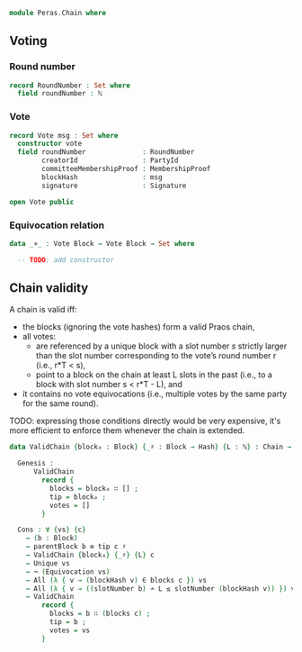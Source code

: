```agda
module Peras.Chain where
```

<!--
```agda
open import Agda.Builtin.Word
open import Data.Bool using (_∧_)
open import Data.Nat using (ℕ)
open import Level
open import Data.Tree.AVL.Sets renaming (⟨Set⟩ to set) hiding (foldr)
open import Relation.Binary using (StrictTotalOrder)

open import Peras.Crypto
open import Peras.Block hiding (ByteString; emptyBS)

open import Haskell.Prelude
```
-->

## Voting

### Round number

```agda
record RoundNumber : Set where
  field roundNumber : ℕ
```

### Vote

```agda
record Vote msg : Set where
  constructor vote
  field roundNumber              : RoundNumber
        creatorId                : PartyId
        committeeMembershipProof : MembershipProof
        blockHash                : msg
        signature                : Signature

open Vote public
```

<!--
```agda
{-# COMPILE AGDA2HS Vote #-}
```
-->

<!--
```agda
{-
toSignable : ∀{msg} → Vote msg -> ByteString
toSignable _ = emptyBS -- const ""
-}

{-
postulate
  makeVote : ∀{msg} → RoundNumber -> PartyId -> msg -> Vote msg
-}
```
-->

### Equivocation relation

```agda
data _∻_ : Vote Block → Vote Block → Set where

  -- TODO: add constructor
```
<!--
```agda
-- | A vote is valid if the committee-membership proof and the signature are valid.
{-
isValid : ∀{msg} → Vote msg -> Bool
isValid v@(vote _ (MkPartyId vkey) committeeMembershipProof _ signature) =
  isCommitteeMember vkey committeeMembershipProof
    ∧ verify vkey signature (toSignable v)
-}
```

### Chain

 * The tip of this chain, must be a member of `blocks`
 * The set of "pending" votes, eg. which have not been included in a `Block`.

```agda
record Chain : Set where
  constructor MkChain
  field blocks : List Block
        tip : Block
        votes : List (Vote Block)

open Chain public
```

<!--
```agda
{-# COMPILE AGDA2HS Chain deriving (Eq) #-}
```
-->

## Chain validity

<!--
```agda
open import Data.List.Relation.Unary.Unique.Propositional {A = Vote Block}
open import Data.List.Relation.Unary.AllPairs.Core _∻_ renaming (AllPairs to Equivocation)
open import Relation.Nullary.Negation using (¬_)

open Block

open import Data.Nat using (_≤_; _∸_)
open import Data.List.Membership.Propositional using (_∈_)
```
-->

A chain is valid iff:
  * the blocks (ignoring the vote hashes) form a valid Praos chain,
  * all votes:
    * are referenced by a unique block with a slot number $s$
      strictly larger than the slot number corresponding to the
      vote’s round number r (i.e., r*T < s),
    * point to a block on the chain at least L slots in the past
      (i.e., to a block with slot number s < r*T - L), and
  * it contains no vote equivocations (i.e., multiple votes by the
    same party for the same round).

TODO: expressing those conditions directly would be very expensive,
it's more efficient to enforce them whenever the chain is extended.

```agda
data ValidChain {block₀ : Block} {_♯ : Block → Hash} {L : ℕ} : Chain → Set where

  Genesis :
      ValidChain
        record {
          blocks = block₀ ∷ [] ;
          tip = block₀ ;
          votes = []
        }

  Cons : ∀ {vs} {c}
    → (b : Block)
    → parentBlock b ≡ tip c ♯
    → ValidChain {block₀} {_♯} {L} c
    → Unique vs
    → ¬ (Equivocation vs)
    → All (λ { v → (blockHash v) ∈ blocks c }) vs
    → All (λ { v → ((slotNumber b) ∸ L ≤ slotNumber (blockHash v)) }) vs
    → ValidChain
        record {
          blocks = b ∷ (blocks c) ;
          tip = b ;
          votes = vs
        }
```
<!--
```agda
{-
-- | `foldl` does not exist in `Haskell.Prelude` so let's roll our own
-- but let's make it total.
foldl1Maybe : ∀ {a : Set} -> (a -> a -> a) -> List a -> Maybe a
foldl1Maybe f xs =
  foldl (λ m y -> Just (case m of λ where
                             Nothing -> y
                             (Just x)  -> f x y))
        Nothing xs

{-# COMPILE AGDA2HS foldl1Maybe #-}
-}
{-
  Module arguments are translated as explicit foralls in by Agda2hs, check
  https://github.com/agda/agda2hs/blob/master/test/ScopedTypeVariables.agda
-}
{-
module ChainOps {t : Set} ⦃ isEqt : Eq t ⦄ where

  -- | View of a `Chain` as a mere `List` of blocks.
  asList : (c : Chain t) -> List (Block t)
  asList Genesis = []
  asList (Cons x c) = x ∷ (asList c)

  {-# COMPILE AGDA2HS asList #-}

  -- | View of a `List` of blocks as a `Chain` anchored in `Genesis`.
  asChain : (blocks : List (Block t)) -> Chain t
  asChain [] = Genesis
  asChain (x ∷ bs) = Cons x (asChain bs)

  {-# COMPILE AGDA2HS asChain #-}

  prefix : List (Block t) -> List (Block t) -> List (Block t) -> List (Block t)
  prefix acc (x ∷ xs) (y ∷ ys) =
    if x == y
     then prefix (x ∷ acc) xs ys
     else reverse acc
  prefix acc _ _ = reverse acc

  {-# COMPILE AGDA2HS prefix #-}

  commonPrefix : List (Chain t) -> Chain t
  commonPrefix chains =
    case listPrefix of λ where
       Nothing -> Genesis
       (Just bs) -> asChain (reverse bs)
     where
       listPrefix : Maybe (List (Block t))
       listPrefix = foldl1Maybe (prefix []) (map (λ l -> reverse (asList l)) chains)

  {-# COMPILE AGDA2HS commonPrefix #-}

-- I wish I could prove that and translate it to a QC property in Haskell :)
-- commonPrefixEq : {t : Set } -> ⦃ eqt : Eq t ⦄ -> (c₁ c₂ : Chain t) -> (c₁ ≡ c₂) -> (commonPrefix (c₁ ∷ c₂ ∷ []) ≡ c₁)
-- commonPrefixEq = {!!}
-}

{-
postulate
  verifyLeadershipProof : Block → Bool

  properlyLinked : Chain → Bool
  decreasingSlots : Chain → Bool
-}

{-
correctBlocks : Chain → Bool
correctBlocks (MkChain blocks _ _) =
  let bs = toList BlockO blocks
  in all verifyLeadershipProof bs
-}
```
-->

